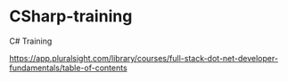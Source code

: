 # CSharp-training
C# Training


https://app.pluralsight.com/library/courses/full-stack-dot-net-developer-fundamentals/table-of-contents

